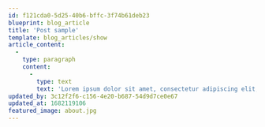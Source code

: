 ```yaml
---
id: f121cda0-5d25-40b6-bffc-3f74b61deb23
blueprint: blog_article
title: 'Post sample'
template: blog_articles/show
article_content:
  -
    type: paragraph
    content:
      -
        type: text
        text: 'Lorem ipsum dolor sit amet, consectetur adipiscing elit, sed do eiusmod tempor incididunt ut labore et dolore magna aliqua. Ut enim ad minim veniam, quis nostrud exercitation ullamco laboris nisi ut aliquip ex ea commodo consequat. Duis aute irure dolor in reprehenderit in voluptate velit esse cillum dolore eu fugiat nulla pariatur. Excepteur sint occaecat cupidatat non proident, sunt in culpa qui officia deserunt mollit anim id est laborum.'
updated_by: 3c12f2f6-c156-4e20-b687-54d9d7ce0e67
updated_at: 1682119106
featured_image: about.jpg
---
```

